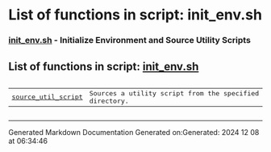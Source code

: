 # List of functions in script: init_env.sh

### [init_env.sh](/docs/shdoc/bin/shinclude/scripts/init_env.sh.md) - Initialize Environment and Source Utility Scripts

## List of functions in script: [init_env.sh](docs/shdoc/bin/shinclude/scripts/init_env.sh.md)

<pre><table>
<tr><td><a href="docs/shdoc/bin/shinclude/functions/source_util_script.md">source_util_script</a></td><td>Sources a utility script from the specified directory.</td></tr>
</table></pre>

---
Generated Markdown Documentation
Generated on:Generated: 2024 12 08 at 06:34:46
